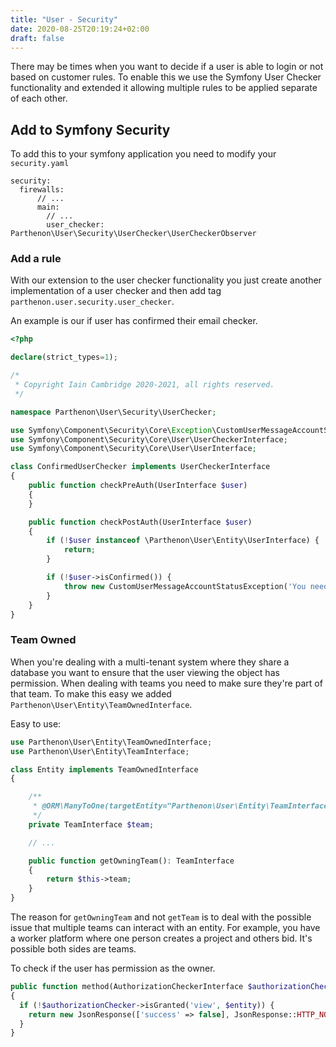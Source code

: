 ```yaml
---
title: "User - Security"
date: 2020-08-25T20:19:24+02:00
draft: false
---
```

There may be times when you want to decide if a user is able to login or not based on customer rules. To enable this we use the Symfony User Checker functionality and extended it allowing multiple rules to be applied separate of each other.

## Add to Symfony Security

To add this to your symfony application you need to modify your `security.yaml`

```
security:
  firewalls:
      // ...
      main:
        // ...
        user_checker: Parthenon\User\Security\UserChecker\UserCheckerObserver
```

### Add a rule

With our extension to the user checker functionality you just create another implementation of a user checker and then add tag `parthenon.user.security.user_checker`.

An example is our if user has confirmed their email checker.

```php
<?php

declare(strict_types=1);

/*
 * Copyright Iain Cambridge 2020-2021, all rights reserved.
 */

namespace Parthenon\User\Security\UserChecker;

use Symfony\Component\Security\Core\Exception\CustomUserMessageAccountStatusException;
use Symfony\Component\Security\Core\User\UserCheckerInterface;
use Symfony\Component\Security\Core\User\UserInterface;

class ConfirmedUserChecker implements UserCheckerInterface
{
    public function checkPreAuth(UserInterface $user)
    {
    }

    public function checkPostAuth(UserInterface $user)
    {
        if (!$user instanceof \Parthenon\User\Entity\UserInterface) {
            return;
        }

        if (!$user->isConfirmed()) {
            throw new CustomUserMessageAccountStatusException('You need to confirm your account');
        }
    }
}
```

### Team Owned

When you're dealing with a multi-tenant system where they share a database you want to ensure that the user viewing the object has permission. When dealing with teams you need to make sure they're part of that team. To make this easy we added `Parthenon\User\Entity\TeamOwnedInterface`.

Easy to use:

```php
use Parthenon\User\Entity\TeamOwnedInterface;
use Parthenon\User\Entity\TeamInterface;

class Entity implements TeamOwnedInterface
{

    /**
     * @ORM\ManyToOne(targetEntity="Parthenon\User\Entity\TeamInterface")
     */
    private TeamInterface $team;

    // ...

    public function getOwningTeam(): TeamInterface
    {
        return $this->team;
    }
}
```

The reason for `getOwningTeam` and not `getTeam` is to deal with the possible issue that multiple teams can interact with an entity. For example, you have a worker platform where one person creates a project and others bid. It's possible both sides are teams.

To check if the user has permission as the owner.

```php
public function method(AuthorizationCheckerInterface $authorizationChecker)
{
  if (!$authorizationChecker->isGranted('view', $entity)) {
    return new JsonResponse(['success' => false], JsonResponse::HTTP_NOT_FOUND);
  }
}
```
